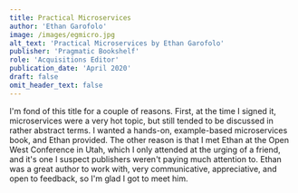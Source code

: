 ```yaml
---
title: Practical Microservices
author: 'Ethan Garofolo'
image: /images/egmicro.jpg
alt_text: 'Practical Microservices by Ethan Garofolo'
publisher: 'Pragmatic Bookshelf'
role: 'Acquisitions Editor'
publication_date: 'April 2020'
draft: false
omit_header_text: false
---
```

I'm fond of this title for a couple of reasons. First, at the time I signed it, microservices were a very hot topic, but still tended to be discussed in rather abstract terms. I wanted a hands-on, example-based microservices book, and Ethan provided. The other reason is that I met Ethan at the Open West Conference in Utah, which I only attended at the urging of a friend, and it's one I suspect publishers weren't paying much attention to. Ethan was a great author to work with, very communicative, appreciative, and open to feedback, so I'm glad I got to meet him.
